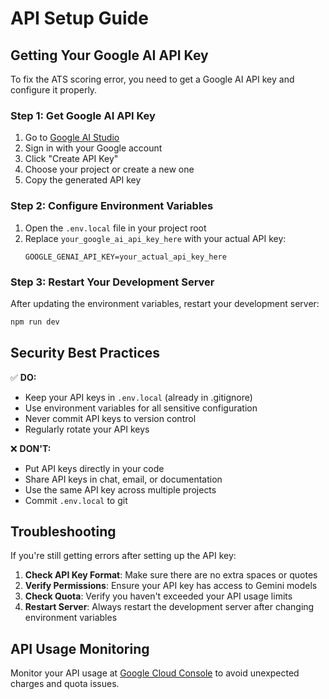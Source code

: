 # API Setup Guide

## Getting Your Google AI API Key

To fix the ATS scoring error, you need to get a Google AI API key and configure it properly.

### Step 1: Get Google AI API Key

1. Go to [Google AI Studio](https://aistudio.google.com/app/apikey)
2. Sign in with your Google account
3. Click "Create API Key"
4. Choose your project or create a new one
5. Copy the generated API key

### Step 2: Configure Environment Variables

1. Open the `.env.local` file in your project root
2. Replace `your_google_ai_api_key_here` with your actual API key:
   ```
   GOOGLE_GENAI_API_KEY=your_actual_api_key_here
   ```

### Step 3: Restart Your Development Server

After updating the environment variables, restart your development server:

```bash
npm run dev
```

## Security Best Practices

✅ **DO:**
- Keep your API keys in `.env.local` (already in .gitignore)
- Use environment variables for all sensitive configuration
- Never commit API keys to version control
- Regularly rotate your API keys

❌ **DON'T:**
- Put API keys directly in your code
- Share API keys in chat, email, or documentation
- Use the same API key across multiple projects
- Commit `.env.local` to git

## Troubleshooting

If you're still getting errors after setting up the API key:

1. **Check API Key Format**: Make sure there are no extra spaces or quotes
2. **Verify Permissions**: Ensure your API key has access to Gemini models
3. **Check Quota**: Verify you haven't exceeded your API usage limits
4. **Restart Server**: Always restart the development server after changing environment variables

## API Usage Monitoring

Monitor your API usage at [Google Cloud Console](https://console.cloud.google.com/apis/dashboard) to avoid unexpected charges and quota issues.
